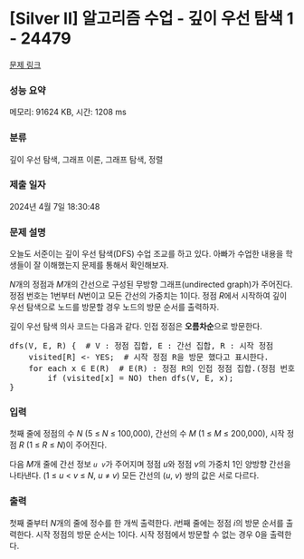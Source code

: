 # [Silver II] 알고리즘 수업 - 깊이 우선 탐색 1 - 24479 

[문제 링크](https://www.acmicpc.net/problem/24479) 

### 성능 요약

메모리: 91624 KB, 시간: 1208 ms

### 분류

깊이 우선 탐색, 그래프 이론, 그래프 탐색, 정렬

### 제출 일자

2024년 4월 7일 18:30:48

### 문제 설명

<p>오늘도 서준이는 깊이 우선 탐색(DFS) 수업 조교를 하고 있다. 아빠가 수업한 내용을 학생들이 잘 이해했는지 문제를 통해서 확인해보자.</p>

<p><em>N</em>개의 정점과 <em>M</em>개의 간선으로 구성된 무방향 그래프(undirected graph)가 주어진다. 정점 번호는 1번부터 <em>N</em>번이고 모든 간선의 가중치는 1이다. 정점 <i>R</i>에서 시작하여 깊이 우선 탐색으로 노드를 방문할 경우 노드의 방문 순서를 출력하자.</p>

<p>깊이 우선 탐색 의사 코드는 다음과 같다. 인접 정점은 <strong>오름차순</strong>으로 방문한다.</p>

<pre>dfs(V, E, R) {  # V : 정점 집합, E : 간선 집합, R : 시작 정점
    visited[R] <- YES;  # 시작 정점 R을 방문 했다고 표시한다.
    for each x ∈ E(R)  # E(R) : 정점 R의 인접 정점 집합.(정점 번호를 <strong>오름차순</strong>으로 방문한다)
        if (visited[x] = NO) then dfs(V, E, x);
}</pre>

### 입력 

 <p>첫째 줄에 정점의 수 <em>N</em> (5 ≤ <em>N</em> ≤ 100,000), 간선의 수 <em>M</em> (1 ≤ <em>M</em> ≤ 200,000), 시작 정점 <em>R</em> (1 ≤ <em>R</em> ≤ <em>N</em>)이 주어진다.</p>

<p>다음 <em>M</em>개 줄에 간선 정보 <code><em>u</em> <em>v</em></code>가 주어지며 정점 <em>u</em>와 정점 <em>v</em>의 가중치 1인 양방향 간선을 나타낸다. (1 ≤ <em>u</em> < <em>v</em> ≤ <em>N</em>, <em>u</em> ≠ <em>v</em>) 모든 간선의 (<em>u</em>, <em>v</em>) 쌍의 값은 서로 다르다.</p>

### 출력 

 <p>첫째 줄부터 <em>N</em>개의 줄에 정수를 한 개씩 출력한다. <em>i</em>번째 줄에는 정점 <em>i</em>의 방문 순서를 출력한다. 시작 정점의 방문 순서는 1이다. 시작 정점에서 방문할 수 없는 경우 0을 출력한다.</p>


